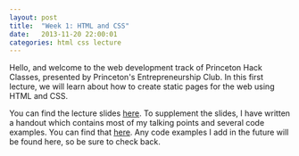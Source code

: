 ```yaml
---
layout: post
title:  "Week 1: HTML and CSS"
date:   2013-11-20 22:00:01
categories: html css lecture
---
```


Hello, and welcome to the web development track of Princeton Hack Classes, presented by Princeton's Entrepreneurship Club. In this first lecture, we will learn about how to create static pages for the web using HTML and CSS.

You can find the lecture slides [here][slides]. To supplement the slides, I have written a handout which contains most of my talking points and several code examples. You can find that [here][handout]. Any code examples I add in the future will be found here, so be sure to check back.

[slides]: http://www.google.com/
[handout]: https://docs.google.com/document/d/1tAvgdQgK-xRqzPn3dfvwA7RKPhDFifpSDFvmimhERFg/edit?usp=sharing

